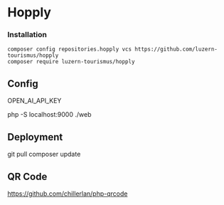 # Hopply


### Installation
```
composer config repositories.hopply vcs https://github.com/luzern-tourismus/hopply
composer require luzern-tourismus/hopply
```


## Config
OPEN_AI_API_KEY




php -S localhost:9000 ./web






## Deployment

git pull
composer update



## QR Code

https://github.com/chillerlan/php-qrcode

